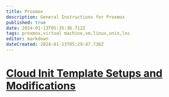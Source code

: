 ```yaml
---
title: Proxmox
description: General Instructions for Proxmox
published: true
date: 2024-01-13T05:35:36.712Z
tags: proxmox,virtual machine,vm,linux,unix,lxc
editor: markdown
dateCreated: 2024-01-13T05:29:47.736Z
---
```


# [Cloud Init Template Setups and Modifications](/home/cloud-init)